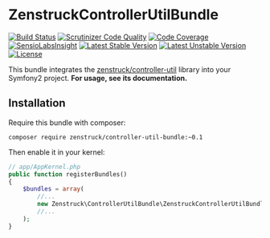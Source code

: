 # ZenstruckControllerUtilBundle

[![Build Status](https://travis-ci.org/kbond/ZenstruckControllerUtilBundle.png?branch=master)](https://travis-ci.org/kbond/ZenstruckControllerUtilBundle)
[![Scrutinizer Code Quality](https://scrutinizer-ci.com/g/kbond/ZenstruckControllerUtilBundle/badges/quality-score.png?s=1c229d4ecb6824b436cf5fd8e024ee0fd7a2a1f1)](https://scrutinizer-ci.com/g/kbond/ZenstruckControllerUtilBundle/)
[![Code Coverage](https://scrutinizer-ci.com/g/kbond/ZenstruckControllerUtilBundle/badges/coverage.png?s=5094ac6a8973914a3cbcb781a4c4133447cba089)](https://scrutinizer-ci.com/g/kbond/ZenstruckControllerUtilBundle/)
[![SensioLabsInsight](https://insight.sensiolabs.com/projects/026a7c2c-45e1-4adf-b86d-2ac8e5eeef5a/mini.png)](https://insight.sensiolabs.com/projects/026a7c2c-45e1-4adf-b86d-2ac8e5eeef5a)
[![Latest Stable Version](https://poser.pugx.org/zenstruck/controller-util-bundle/v/stable.png)](https://packagist.org/packages/zenstruck/controller-util-bundle)
[![Latest Unstable Version](https://poser.pugx.org/zenstruck/controller-util-bundle/v/unstable.png)](https://packagist.org/packages/zenstruck/controller-util-bundle)
[![License](https://poser.pugx.org/zenstruck/controller-util-bundle/license.png)](https://packagist.org/packages/zenstruck/controller-util-bundle)

This bundle integrates the [zenstruck/controller-util](https://github.com/kbond/ControllerUtil) library
into your Symfony2 project.  **For usage, see its documentation.**

## Installation

Require this bundle with composer:

    composer require zenstruck/controller-util-bundle:~0.1

Then enable it in your kernel:

```php
// app/AppKernel.php
public function registerBundles()
{
    $bundles = array(
        //...
        new Zenstruck\ControllerUtilBundle\ZenstruckControllerUtilBundle(),
        //...
    );
}
```
